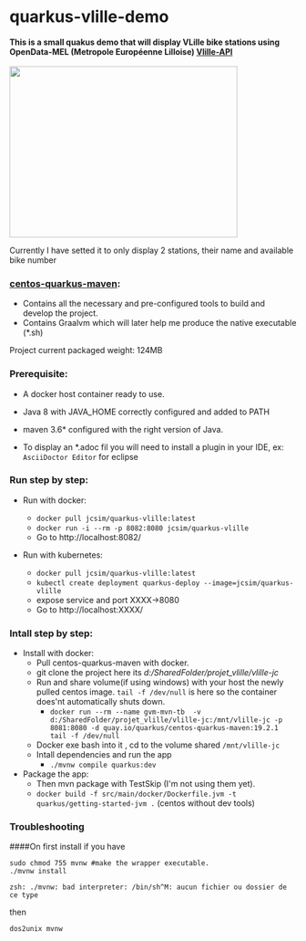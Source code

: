# quarkus-vlille-demo
**This is a small quakus demo that will display VLille bike stations using OpenData-MEL (Metropole Européenne Lilloise) <a href="https://opendata.lillemetropole.fr/explore/dataset/vlille-realtime/api/">Vlille-API</a> <br/>** <br/>
<img src="/src/main/resources/META-INF/resources/images/Annotation.png" width="400" height="300" /> <br>

Currently I have setted it to only display 2 stations, their name and available bike number 
  
### [centos-quarkus-maven](https://github.com/quarkusio/quarkus-images "https://github.com/quarkusio/quarkus-images"):   
- Contains all the necessary and pre-configured tools to build and develop the project. 
- Contains Graalvm which will later help me produce the native executable (*.sh)

Project current packaged weight:
124MB


### Prerequisite:

- A docker host container ready to use.<br>

- Java 8 with JAVA_HOME correctly configured and added to PATH

- maven 3.6* configured with the right version of Java.

- To display an *.adoc fil you will need to install a plugin in your IDE, ex: `AsciiDoctor Editor` for eclipse


### Run step by step: 

- Run with docker:<br/>
	- `docker pull jcsim/quarkus-vlille:latest`
	- `docker run -i --rm -p 8082:8080 jcsim/quarkus-vlille` <br/>   
	- Go to http://localhost:8082/ <br/>

- Run with kubernetes:<br/>
	- `docker pull jcsim/quarkus-vlille:latest`
	- `kubectl create deployment quarkus-deploy --image=jcsim/quarkus-vlille`
	- expose service and port XXXX->8080<br/>
	- Go to http://localhost:XXXX/ <br/>

### Intall step by step: 
- Install with docker:<br/>
	- Pull centos-quarkus-maven with docker.<br/>
	- git clone the project here its _d:/SharedFolder/projet_vlille/vlille-jc_
	- Run and share volume(if using windows) with your host the newly pulled centos image. `tail -f /dev/null` is here so the container does'nt automatically shuts down.
		- `docker run --rm --name gvm-mvn-tb  -v d:/SharedFolder/projet_vlille/vlille-jc:/mnt/vlille-jc -p 8081:8080 -d quay.io/quarkus/centos-quarkus-maven:19.2.1 tail -f /dev/null`
	- Docker exe bash into it , cd to the volume shared  `/mnt/vlille-jc`
	- Intall dependencies and run the app 
		- `./mvnw compile quarkus:dev`
- Package the app:
	- Then mvn package with TestSkip (I'm not using them yet).<br/>
	- `docker build -f src/main/docker/Dockerfile.jvm -t quarkus/getting-started-jvm .` (centos without dev tools)  <br/>
	
### Troubleshooting

####On first install if you have

```
sudo chmod 755 mvnw #make the wrapper executable.
./mvnw install

zsh: ./mvnw: bad interpreter: /bin/sh^M: aucun fichier ou dossier de ce type
```

then 

```
dos2unix mvnw
```